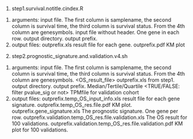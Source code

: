 1. step1.survival.notitle.cindex.R
1) arguments:
	<TPMfile>	input file. The first column is samplename, the second column is survival time, the third column is survival status. From the 4th column are genesymbols.
	<genelist>	input file without header. One gene in each row.
	<outdir>	output directory.
	<outprefix>	output prefix.
2) output files:
	outprefix.xls	result file for each gene.
	outprefix.pdf	KM plot

2. step2.prognostic_signature.and.validation.v4.sh
1) arguments:
	<TPMfile>	input file. The first column is samplename, the second column is survival time, the third column is survival status. From the 4th column are genesymbols.
	<OS_result_file>	outprefix.xls from step1.
	<outdir>	output directory.
	<outprefix>	output prefix.
	<Groupby>	Median/Tertile/Quartile
	<TRUE/FALSE: filter pvalue_sig or not>
	<infile>  TPMfile for validation cohort
2) output files:
	outprefix.temp_OS_input_info.xls  result file for each gene signature.
	outprefix.temp_OS_res.file.pdf  KM plot.
	outprefix.gene_signature.xls  The prognostic signature. One gene per row.
	outprefix.validation.temp_OS_res.file.validation.xls  The OS result for 100 validations. 
	outprefix.validation.temp_OS_res.file.validation.pdf  KM plot for 100 validations. 